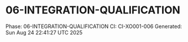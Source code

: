 # 06-INTEGRATION-QUALIFICATION
Phase: 06-INTEGRATION-QUALIFICATION
CI: CI-XO001-006
Generated: Sun Aug 24 22:41:27 UTC 2025
